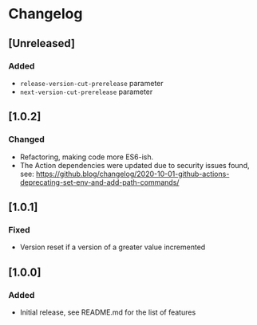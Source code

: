 # Changelog

## [Unreleased]
### Added
- `release-version-cut-prerelease` parameter
- `next-version-cut-prerelease` parameter

## [1.0.2]
### Changed
- Refactoring, making code more ES6-ish.
- The Action dependencies were updated due to security issues found, see: https://github.blog/changelog/2020-10-01-github-actions-deprecating-set-env-and-add-path-commands/

## [1.0.1]
### Fixed
- Version reset if a version of a greater value incremented

## [1.0.0]
### Added
- Initial release, see README.md for the list of features

